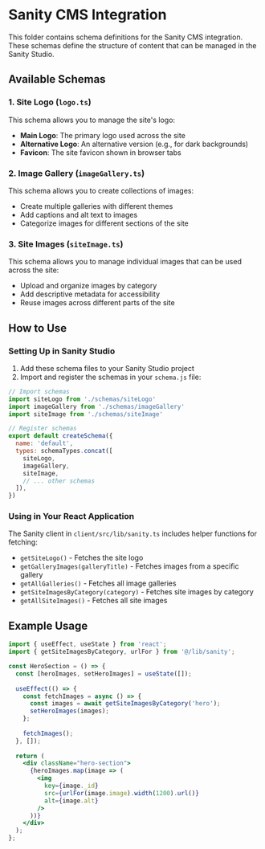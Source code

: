 # Sanity CMS Integration

This folder contains schema definitions for the Sanity CMS integration. These schemas define the structure of content that can be managed in the Sanity Studio.

## Available Schemas

### 1. Site Logo (`logo.ts`)

This schema allows you to manage the site's logo:

- **Main Logo**: The primary logo used across the site
- **Alternative Logo**: An alternative version (e.g., for dark backgrounds)
- **Favicon**: The site favicon shown in browser tabs

### 2. Image Gallery (`imageGallery.ts`)

This schema allows you to create collections of images:

- Create multiple galleries with different themes
- Add captions and alt text to images
- Categorize images for different sections of the site

### 3. Site Images (`siteImage.ts`)

This schema allows you to manage individual images that can be used across the site:

- Upload and organize images by category
- Add descriptive metadata for accessibility
- Reuse images across different parts of the site

## How to Use

### Setting Up in Sanity Studio

1. Add these schema files to your Sanity Studio project
2. Import and register the schemas in your `schema.js` file:

```javascript
// Import schemas
import siteLogo from './schemas/siteLogo'
import imageGallery from './schemas/imageGallery'
import siteImage from './schemas/siteImage'

// Register schemas
export default createSchema({
  name: 'default',
  types: schemaTypes.concat([
    siteLogo,
    imageGallery,
    siteImage,
    // ... other schemas
  ]),
})
```

### Using in Your React Application

The Sanity client in `client/src/lib/sanity.ts` includes helper functions for fetching:

- `getSiteLogo()` - Fetches the site logo
- `getGalleryImages(galleryTitle)` - Fetches images from a specific gallery
- `getAllGalleries()` - Fetches all image galleries
- `getSiteImagesByCategory(category)` - Fetches site images by category
- `getAllSiteImages()` - Fetches all site images

## Example Usage

```jsx
import { useEffect, useState } from 'react';
import { getSiteImagesByCategory, urlFor } from '@/lib/sanity';

const HeroSection = () => {
  const [heroImages, setHeroImages] = useState([]);
  
  useEffect(() => {
    const fetchImages = async () => {
      const images = await getSiteImagesByCategory('hero');
      setHeroImages(images);
    };
    
    fetchImages();
  }, []);
  
  return (
    <div className="hero-section">
      {heroImages.map(image => (
        <img 
          key={image._id}
          src={urlFor(image.image).width(1200).url()}
          alt={image.alt}
        />
      ))}
    </div>
  );
};
```
